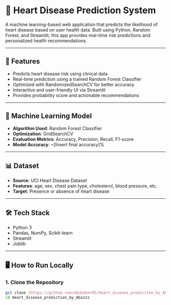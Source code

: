 # 💓 Heart Disease Prediction System

A machine learning-based web application that predicts the likelihood of heart disease based on user health data. Built using Python, Random Forest, and Streamlit, this app provides real-time risk predictions and personalized health recommendations.

---

## 🚀 Features

- Predicts heart disease risk using clinical data
- Real-time prediction using a trained Random Forest Classifier
- Optimized with RandomizedSearchCV for better accuracy
- Interactive and user-friendly UI via Streamlit
- Provides probability score and actionable recommendations

---

## 🧠 Machine Learning Model

- **Algorithm Used**: Random Forest Classifier
- **Optimization**: GridSearchCV
- **Evaluation Metrics**: Accuracy, Precision, Recall, F1-score
- **Model Accuracy**: ~[Insert final accuracy]%

---

## 📊 Dataset

- **Source**: UCI Heart Disease Dataset
- **Features**: age, sex, chest pain type, cholesterol, blood pressure, etc.
- **Target**: Presence or absence of heart disease

---

## 🛠️ Tech Stack

- Python 3
- Pandas, NumPy, Scikit-learn
- Streamlit
- Joblib

---

## 🖥️ How to Run Locally

### 1. Clone the Repository
```bash
git clone [https://github.com/abubaker05/Heart_disease_prediction_by_Abuzzz.git]
cd Heart_disease_prediction_by_Abuzzz
